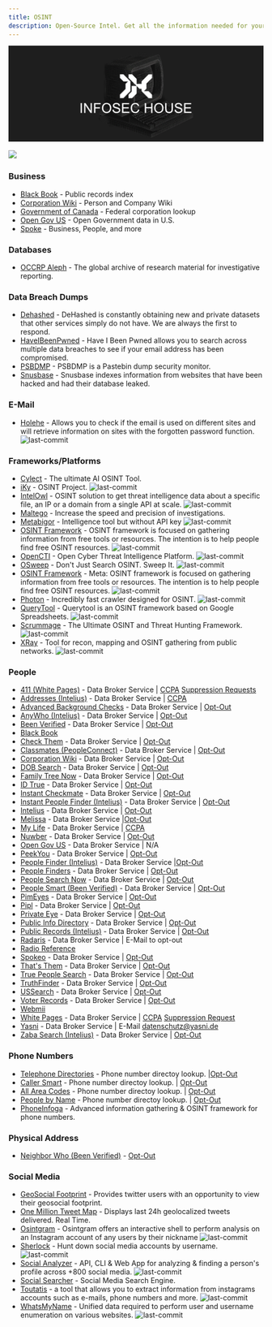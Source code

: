 ```yaml
---
title: OSINT
description: Open-Source Intel. Get all the information needed for your target.
---
```


![](/assets/headers/header-logo.png)

![](https://img.shields.io/badge/Tools%20%26%20Resources%20Available-79-757575?style=for-the-badge)


### Business

* [Black Book](https://www.blackbookonline.info/USA-Counties.aspx) - Public records index 
* [Corporation Wiki](https://www.corporationwiki.com/) - Person and Company Wiki 
* [Government of Canada](https://www.ic.gc.ca/app/scr/cc/CorporationsCanada/fdrlCrpSrch.html?locale=en_CA) - Federal corporation lookup 
* [Open Gov US](https://opengovus.com/) - Open Government data in U.S. 
* [Spoke](https://www.spoke.com/) - Business, People, and more 

### Databases

* [OCCRP Aleph](https://data.occrp.org/) - The global archive of research material for investigative reporting.


### Data Breach Dumps

* [Dehashed](https://dehashed.com/) - DeHashed is constantly obtaining new and private datasets that other services simply do not have. We are always the first to respond. 
* [HaveIBeenPwned](https://haveibeenpwned.com/) - Have I Been Pwned allows you to search across multiple data breaches to see if your email address has been compromised.  
* [PSBDMP](https://psbdmp.cc/) - PSBDMP is a Pastebin dump security monitor. 
* [Snusbase](https://www.snusbase.com/) - Snusbase indexes information from websites that have been hacked and had their database leaked.


### E-Mail

* [Holehe](https://github.com/megadose/holehe) - Allows you to check if the email is used on different sites and will retrieve information on sites with the forgotten password function. ![last-commit](https://img.shields.io/github/last-commit/megadose/holehe?style=flat)


### Frameworks/Platforms

* [Cylect](https://cylect.io/) - The ultimate AI OSINT Tool.
* [iKy](https://github.com/kennbroorg/iKy) - OSINT Project. ![last-commit](https://img.shields.io/github/last-commit/kennbroorg/iKy?style=flat)
* [IntelOwl](https://github.com/intelowlproject/IntelOwl) - OSINT solution to get threat intelligence data about a specific file, an IP or a domain from a single API at scale. ![last-commit](https://img.shields.io/github/last-commit/intelowlproject/IntelOwl?style=flat)
* [Maltego](https://www.maltego.com/) - Increase the speed and precision of investigations. 
* [Metabigor](https://github.com/j3ssie/metabigor) - Intelligence tool but without API key ![last-commit](https://img.shields.io/github/last-commit/j3ssie/metabigor?style=flat)
* [OSINT Framework](https://github.com/lockfale/osint-framework) - OSINT framework is focused on gathering information from free tools or resources. The intention is to help people find free OSINT resources. ![last-commit](https://img.shields.io/github/last-commit/lockfale/osint-framework?style=flat)
* [OpenCTI](https://github.com/OpenCTI-Platform/opencti) - Open Cyber Threat Intelligence Platform. ![last-commit](https://img.shields.io/github/last-commit/OpenCTI-Platform/opencti?style=flat)
* [OSweep](https://github.com/ecstatic-nobel/OSweep) - Don't Just Search OSINT. Sweep It. ![last-commit](https://img.shields.io/github/last-commit/ecstatic-nobel/OSweep?style=flat)
* [OSINT Framework](https://github.com/lockfale/osint-framework) - Meta: OSINT framework is focused on gathering information from free tools or resources. The intention is to help people find free OSINT resources. ![last-commit](https://img.shields.io/github/last-commit/lockfale/osint-framework?style=flat)
* [Photon](https://github.com/s0md3v/Photon) - Incredibly fast crawler designed for OSINT. ![last-commit](https://img.shields.io/github/last-commit/s0md3v/Photon?style=flat)
* [QueryTool](https://github.com/oryon-osint/querytool) - Querytool is an OSINT framework based on Google Spreadsheets. ![last-commit](https://img.shields.io/github/last-commit/oryon-osint/querytool?style=flat)
* [Scrummage](https://github.com/matamorphosis/Scrummage) - The Ultimate OSINT and Threat Hunting Framework. ![last-commit](https://img.shields.io/github/last-commit/matamorphosis/Scrummage?style=flat)
* [XRay](https://github.com/evilsocket/xray) - Tool for recon, mapping and OSINT gathering from public networks. ![last-commit](https://img.shields.io/github/last-commit/evilsocket/xray?style=flat)


### People

* [411 (White Pages)](https://www.411.com/) - Data Broker Service | [CCPA](https://www.whitepages.com/privacy/ccpa) [Suppression Requests](https://www.whitepages.com/suppression-requests) 
* [Addresses (Intelius)](https://www.addresses.com/) - Data Broker Service | [CCPA](https://www.intelius.com/ccpa) 
* [Advanced Background Checks](https://www.advancedbackgroundchecks.com/) - Data Broker Service | [Opt-Out](https://www.advancedbackgroundchecks.com/removal) 
* [AnyWho (Intelius)](https://www.anywho.com/) - Data Broker Service | [Opt-Out](https://www.intelius.com/opt-out/submit/) 
* [Been Verified](https://www.beenverified.com/) - Data Broker Service | [Opt-Out](https://www.beenverified.com/app/optout/search) 
* [Black Book](https://www.blackbookonline.info/USA-Counties.aspx)
* [Check Them](https://www.checkthem.com/) - Data Broker Service | [Opt-Out](https://www.checkthem.com/optout/) 
* [Classmates (PeopleConnect)](https://www.classmates.com/) - Data Broker Service | [Opt-Out](https://www.intelius.com/opt-out/submit/) 
* [Corporation Wiki](https://www.corporationwiki.com/) - Data Broker Service | [Opt-Out](https://www.corporationwiki.com/profiles/public) 
* [DOB Search](https://www.dobsearch.com/) - Data Broker Service | [Opt-Out](https://www.dobsearch.com/people-finder/pf_manage_help.php) 
* [Family Tree Now](https://www.familytreenow.com/) - Data Broker Service | [Opt-Out](https://www.familytreenow.com/privacy?removal=true) 
* [ID True](https://www.idtrue.com/) - Data Broker Service | [Opt-Out](https://www.idtrue.com/optout/) 
* [Instant Checkmate](https://www.instantcheckmate.com/) - Data Broker Service | [Opt-Out](https://www.instantcheckmate.com/opt-out/) 
* [Instant People Finder (Intelius)](https://instantpeoplefinder.com/) - Data Broker Service | [Opt-Out](https://www.intelius.com/opt-out/submit/) 
* [Intelius](https://www.intelius.com/) - Data Broker Service | [Opt-Out](https://www.intelius.com/opt-out/submit/) 
* [Melissa](https://www.melissa.com/v2/lookups/personatorsearch/) - Data Broker Service |[Opt-Out](https://www.melissa.com/privacy) 
* [My Life](https://www.mylife.com/) - Data Broker Service | [CCPA](https://www.mylife.com/privacy-policy#caliResidentsNotice) 
* [Nuwber](https://nuwber.com/) - Data Broker Service | [Opt-Out](https://nuwber.com/removal/Opt-Out) 
* [Open Gov US](https://opengovus.com/) - Data Broker Service | N/A 
* [PeekYou](https://www.peekyou.com/) - Data Broker Service | [Opt-Out](https://www.peekyou.com/about/contact/ccpa_optout/do_not_sell/) 
* [People Finder (Intelius)](https://www.peoplefinder.com/) - Data Broker Service |[Opt-Out](https://www.intelius.com/optout) 
* [People Finders](https://www.peoplefinders.com/) - Data Broker Service | [Opt-Out](https://www.peoplefinders.com/opt-out) 
* [People Search Now](https://www.peoplesearchnow.com/) - Data Broker Service | [Opt-Out](https://www.peoplesearchnow.com/opt-out) 
* [People Smart (Been Verified)](https://www.peoplesmart.com) - Data Broker Service | [Opt-Out](https://www.beenverified.com/app/optout/search) 
* [PimEyes](https://www.pimeyes.com/) - Data Broker Service | [Opt-Out](https://www.peekyou.com/about/contact/ccpa_optout/do_not_sell/) 
* [Pipl](https://pipl.com/) - Data Broker Service | [Opt-Out](https://pipl.com/personal-information-removal-request) 
* [Private Eye](https://www.privateeye.com/) - Data Broker Service | [Opt-Out](https://www.privateeye.com/static/view/optout/) 
* [Public Info Directory](https://publicrecords.directory/) - Data Broker Service | [Opt-Out](https://publicrecords.directory/contact.php) 
* [Public Records (Intelius)](https://publicrecords.com/) - Data Broker Service | [Opt-Out](https://www.intelius.com/opt-out/submit/) 
* [Radaris](https://radaris.com/) - Data Broker Service | E-Mail to opt-out 
* [Radio Reference](https://www.radioreference.com/apps/ham/)
* [Spokeo](https://spokeo.com/) - Data Broker Service | [Opt-Out](https://www.spokeo.com/optout) 
* [That's Them](https://thatsthem.com/) - Data Broker Service | [Opt-Out](https://thatsthem.com/optout) 
* [True People Search](https://www.truepeoplesearch.com) - Data Broker Service | [Opt-Out](https://www.truepeoplesearch.com/removal) 
* [TruthFinder](https://www.truthfinder.com/) - Data Broker Service | [Opt-Out](https://www.truthfinder.com/opt-out/) 
* [USSearch](https://www.ussearch.com/) - Data Broker Service | [Opt-Out](https://www.ussearch.com/opt-out/submit/) 
* [Voter Records](https://voterrecords.com/) - Data Broker Service | [Opt-Out](https://voterrecords.com/contact) 
* [Webmii](https://webmii.com/) 
* [White Pages](https://www.whitepages.com/) - Data Broker Service | [CCPA](https://www.whitepages.com/privacy/ccpa) [Suppression Request](https://www.whitepages.com/suppression-requests) 
* [Yasni](http://www.yasni.com/) - Data Broker Service | E-Mail datenschutz@yasni.de 
* [Zaba Search (Intelius)](https://www.zabasearch.com/) - Data Broker Service | [Opt-Out](https://www.intelius.com/opt-out/submit/) 


### Phone Numbers

* [Telephone Directories](https://Telephonedirectories.us) - Phone number directoy lookup. |[Opt-Out](https://www.telephonedirectories.us/Edit_Records) 
* [Caller Smart](https://Callersmart.com) - Phone number directoy lookup. | [Opt-Out](https://www.callersmart.com/opt-out)
* [All Area Codes](https://Allareacodes.com/) - Phone number directoy lookup. | [Opt-Out](https://www.allareacodes.com/remove_name.htm) 
* [People by Name](https://Peoplebyname.com/) - Phone number directoy lookup. | [Opt-Out](http://www.peoplebyname.com/remove.php)
* [PhoneInfoga](https://Peoplebyname.com/) - Advanced information gathering & OSINT framework for phone numbers. 

### Physical Address

* [Neighbor Who (Been Verified)](https://www.neighborwho.com) - [Opt-Out](https://www.neighborwho.com/app/optout/search) 


### Social Media

* [GeoSocial Footprint](http://geosocialfootprint.com/) - Provides twitter users with an opportunity to view their geosocial footprint. 
* [One Million Tweet Map](https://onemilliontweetmap.com/) - Displays last 24h geolocalized tweets delivered. Real Time. 
* [Osintgram](https://github.com/Datalux/Osintgram) - Osintgram offers an interactive shell to perform analysis on an Instagram account of any users by their nickname ![last-commit](https://img.shields.io/github/last-commit/Datalux/Osintgram?style=flat)
* [Sherlock](https://github.com/sherlock-project/sherlock) - Hunt down social media accounts by username. ![last-commit](https://img.shields.io/github/last-commit/sherlock-project/sherlock?style=flat)
* [Social Analyzer](https://github.com/qeeqbox/social-analyzer) - API, CLI & Web App for analyzing & finding a person's profile across +800 social media. ![last-commit](https://img.shields.io/github/last-commit/qeeqbox/social-analyzer?style=flat)
* [Social Searcher](https://www.social-searcher.com/) - Social Media Search Engine. 
* [Toutatis](https://github.com/megadose/toutatis) - a tool that allows you to extract information from instagrams accounts such as e-mails, phone numbers and more. ![last-commit](https://img.shields.io/github/last-commit/megadose/toutatis?style=flat)
* [WhatsMyName](https://github.com/webbreacher/whatsmyname) - Unified data required to perform user and username enumeration on various websites. ![last-commit](https://img.shields.io/github/last-commit/webbreacher/whatsmyname?style=flat)
